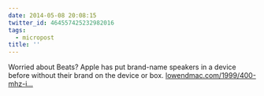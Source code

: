 ```yaml
---
date: 2014-05-08 20:08:15
twitter_id: 464557425232982016
tags:
  - micropost
title: ''
---
```


Worried about Beats? Apple has put brand-name speakers in a device before without their brand on the device or box. [lowendmac.com/1999/400-mhz-i…](http://lowendmac.com/1999/400-mhz-imac-dv-late-1999/)
